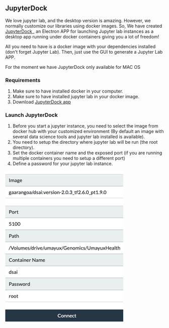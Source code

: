 ## JupyterDock

We love jupyter lab, and the desktop version is amazing. However, we normally customize our libraries using docker images. So, We have created <a href="https://github.com/umayuxlabs/JupyterDock/raw/master/release/JupyterDock.zip"> JupyterDock </a> , an Electron APP for launching Jupyter lab instances as a desktop app running under docker containers giving you a lot of freedom!

All you need to have is a docker image with your dependencies installed (don't forget Jupyter Lab). Then, just use the GUI to generate a Jupyter Lab APP.

For the moment we have JupyterDock only available for MAC OS

### Requirements

1. Make sure to have installed docker in your computer.
2. Make sure to have installed jupyter lab in your docker image. 
3. Download <a href="https://github.com/umayuxlabs/JupyterDock/raw/master/release/JupyterDock.zip"> JupyterDock app </a> 


### Launch JupyterDock
1. Before you start a jupyter instance, you need to select the image from docker hub with your customized environment (By default an image with several data science tools and jupyter lab installed is available).
2. You need to setup the directory where jupyter lab will be run (the root directory). 
3. Set the docker container name and the exposed port (if you are running multiple containers you need to setup a different port)
4. Define a password for your jupyter lab instance. 

![img](./Fig1.png)
